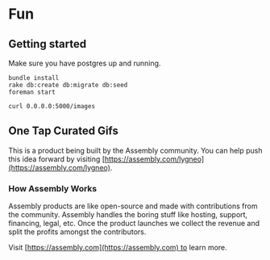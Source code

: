 # Fun

## Getting started

Make sure you have postgres up and running.

    bundle install
    rake db:create db:migrate db:seed
    foreman start

    curl 0.0.0.0:5000/images

## One Tap Curated Gifs

This is a product being built by the Assembly community. You can help push this idea forward by visiting [https://assembly.com/lygneo](https://assembly.com/lygneo).

### How Assembly Works

Assembly products are like open-source and made with contributions from the community. Assembly handles the boring stuff like hosting, support, financing, legal, etc. Once the product launches we collect the revenue and split the profits amongst the contributors.

Visit [https://assembly.com](https://assembly.com) to learn more.

